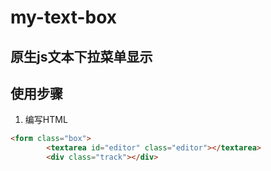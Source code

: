 # my-text-box

## 原生js文本下拉菜单显示  
## 使用步骤  
1. 编写HTML  
~~~html
<form class="box">
        <textarea id="editor" class="editor"></textarea>
        <div class="track"></div>  
~~~
